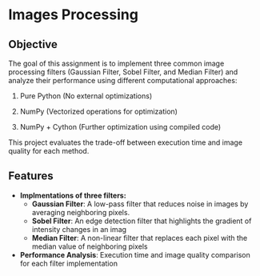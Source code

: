 # Images Processing

## Objective

The goal of this assignment is to implement three common image processing filters (Gaussian Filter, Sobel Filter, and Median Filter) and analyze their performance using different computational approaches:

1. Pure Python (No external optimizations)

2. NumPy (Vectorized operations for optimization)

3. NumPy + Cython (Further optimization using compiled  code)

This project evaluates the trade-off between execution time and image quality for each method.
 
## Features
- **Implmentations of three filters:**
    - **Gaussian Filter**: A low-pass filter that reduces noise in images by averaging neighboring pixels.
    - **Sobel Filter**: An edge detection filter that highlights the gradient of intensity changes in an imag
    - **Median Filter**: A non-linear filter that replaces each pixel with the median value of neighboring pixels
- **Performance Analysis**: Execution time and image quality comparison for each filter implementation
